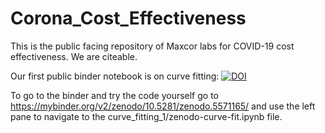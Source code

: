 # Corona_Cost_Effectiveness

This is the public facing repository of Maxcor labs for COVID-19 cost effectiveness.
We are citeable. 

Our first public binder notebook is on curve fitting:
[![DOI](https://zenodo.org/badge/DOI/10.5281/zenodo.5571165.svg)](https://doi.org/10.5281/zenodo.5571165)

To go to the binder and try the code yourself go to 
https://mybinder.org/v2/zenodo/10.5281/zenodo.5571165/
and use the left pane to navigate to the curve_fitting_1/zenodo-curve-fit.ipynb file. 
